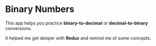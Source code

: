 # Binary Numbers

This app helps you practice **binary-to-decimal** or **decimal-to-binary** conversions.

It helped me get deeper with **Redux** and remind me of some concepts.
